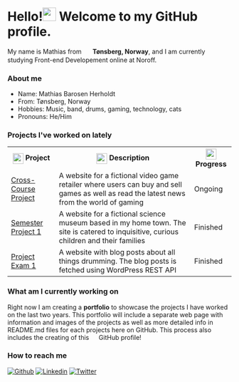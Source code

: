 <h1>Hello!<img src="https://user-images.githubusercontent.com/81162745/204531600-e3f43e3e-ffb0-4702-a933-aa78d7ad098b.png" width="30"/> Welcome to my GitHub profile.</h1>

<p>My name is Mathias from <img src="https://user-images.githubusercontent.com/81162745/204541275-f9c618a1-6b7f-48fb-bcd0-c512fee6f266.png" width="17" valign="middle"/> <b>Tønsberg, Norway</b>, and I am currently studying Front-end Developement online at Noroff.</p>

<h3>About me</h3>
<ul>
  <li>Name: Mathias Barosen Herholdt</li>
  <li>From: Tønsberg, Norway</li>
  <li>Hobbies: Music, band, drums, gaming, technology, cats</li>
  <li>Pronouns: He/Him</li>
</ul>

<h3>Projects I've worked on lately</h3>
<table>
  <tr>
    <th><img src="https://user-images.githubusercontent.com/81162745/204536050-62ec5233-6ab7-4a45-847e-3e3a3867ef58.png" height="24" valign="top"/> Project</th>
    <th><img src="https://user-images.githubusercontent.com/81162745/204536220-3e1abb87-9dd0-4c10-83cd-730630a0a1b1.png" height="24" valign="top"/> Description</th>
    <th><img src="https://user-images.githubusercontent.com/81162745/204536623-f4ea7bc7-43ca-4c4a-860d-875ebcee4790.png" height="24" valign="top"/> Progress</th>
  </tr>
  <tr>
    <td><a href="https://gamehubnew.netlify.app">Cross-Course Project</a></td>
    <td>A website for a fictional video game retailer where users can buy and sell games as well as read the latest news from the world of gaming</td>
    <td>Ongoing</td>
  </tr>
  <tr>
    <td><a href="https://tbgsciencemuseum.netlify.app">Semester Project 1</a></td>
    <td>A website for a fictional science museum based in my home town. The site is catered to inquisitive, curious children and their families</td>
    <td>Finished</td>
  </tr>
    <tr>
    <td><a href="https://timesignature.netlify.app">Project Exam 1</a></td>
    <td>A website with blog posts about all things drumming. The blog posts is fetched using WordPress REST API</td>
    <td>Finished</td>
  </tr>
</table>

<h3>What am I currently working on</h3>
<p>Right now I am creating a <b>portfolio</b> to showcase the projects I have worked on the last two years. This portfolio will include a separate web page with information and images of the projects as well as more detailed info in README.md files for each projects here on GitHub. This process also includes the creating of   this <img src="https://user-images.githubusercontent.com/81162745/204544296-71a032b2-8569-43d9-9645-8b6d3c61cae4.png" width="14"/> GitHub profile!</p>

<h3>How to reach me</h3>
<a href="https://github.com/mherholdt94" target="_blank"><img alt="Github" src="https://img.shields.io/badge/GitHub-%2312100E.svg?&style=for-the-badge&logo=Github&logoColor=white"/></a>
<a href="https://www.linkedin.com/in/mathias-herholdt-b5a5bb204/" target="_blank"><img alt="Linkedin" src="https://img.shields.io/badge/LinkedIn-0077B5?style=for-the-badge&logo=linkedin&logoColor=white"/></a>
<a href="https://twitter.com/Harboldtt" target="_blank"><img alt="Twitter" src="https://img.shields.io/badge/Twitter-1DA1F2?style=for-the-badge&logo=twitter&logoColor=white"></a>
